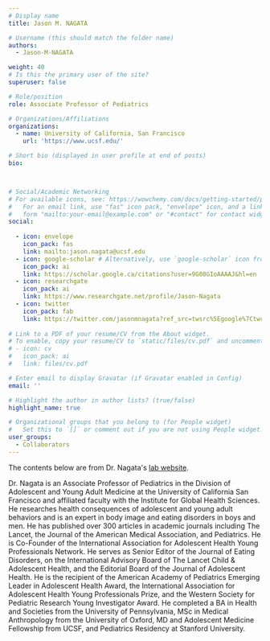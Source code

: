 ```yaml
---
# Display name
title: Jason M. NAGATA

# Username (this should match the folder name)
authors:
  - Jason-M-NAGATA

weight: 40
# Is this the primary user of the site?
superuser: false

# Role/position
role: Associate Professor of Pediatrics

# Organizations/Affiliations
organizations:
  - name: University of California, San Francisco
    url: 'https://www.ucsf.edu/'

# Short bio (displayed in user profile at end of posts)
bio: 



# Social/Academic Networking
# For available icons, see: https://wowchemy.com/docs/getting-started/page-builder/#icons
#   For an email link, use "fas" icon pack, "envelope" icon, and a link in the
#   form "mailto:your-email@example.com" or "#contact" for contact widget.
social:
 
  - icon: envelope
    icon_pack: fas
    link: mailto:jason.nagata@ucsf.edu
  - icon: google-scholar # Alternatively, use `google-scholar` icon from `ai` icon pack
    icon_pack: ai
    link: https://scholar.google.ca/citations?user=9G08GIoAAAAJ&hl=en
  - icon: researchgate
    icon_pack: ai
    link: https://www.researchgate.net/profile/Jason-Nagata
  - icon: twitter
    icon_pack: fab
    link: https://twitter.com/jasonmnagata?ref_src=twsrc%5Egoogle%7Ctwcamp%5Eserp%7Ctwgr%5Eauthor
    
# Link to a PDF of your resume/CV from the About widget.
# To enable, copy your resume/CV to `static/files/cv.pdf` and uncomment the lines below.
# - icon: cv
#   icon_pack: ai
#   link: files/cv.pdf

# Enter email to display Gravatar (if Gravatar enabled in Config)
email: ''

# Highlight the author in author lists? (true/false)
highlight_name: true

# Organizational groups that you belong to (for People widget)
#   Set this to `[]` or comment out if you are not using People widget.
user_groups:
  - Collaborators
---
```


The contents below are from Dr. Nagata's [lab website](https://nagatalab.ucsf.edu/).

Dr. Nagata is an Associate Professor of Pediatrics in the Division of Adolescent and Young Adult Medicine at the University of California San Francisco and affiliated faculty with the Institute for Global Health Sciences. He researches health consequences of adolescent and young adult behaviors and is an expert in body image and eating disorders in boys and men. He has published over 300 articles in academic journals including The Lancet, the Journal of the American Medical Association, and Pediatrics. He is Co-Founder of the International Association for Adolescent Health Young Professionals Network. He serves as Senior Editor of the Journal of Eating Disorders, on the International Advisory Board of The Lancet Child & Adolescent Health, and the Editorial Board of the Journal of Adolescent Health. He is the recipient of the American Academy of Pediatrics Emerging Leader in Adolescent Health Award, the International Association for Adolescent Health Young Professionals Prize, and the Western Society for Pediatric Research Young Investigator Award. He completed a BA in Health and Societies from the University of Pennsylvania, MSc in Medical Anthropology from the University of Oxford, MD and Adolescent Medicine Fellowship from UCSF, and Pediatrics Residency at Stanford University.  

